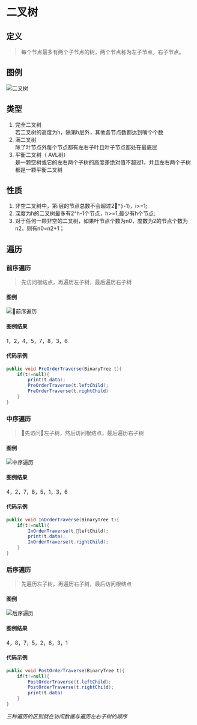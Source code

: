 # 二叉树
## 定义
>每个节点最多有两个子节点的树，两个节点称为左子节点，右子节点。
## 图例
![二叉树](../images/binarytree.png)
## 类型
1. 完全二叉树  
若二叉树的高度为h，除第h层外，其他各节点数都达到嘴个个数
2. 满二叉树  
除了叶节点外每个节点都有左右子叶且叶子节点都处在最底层
3. 平衡二叉树（ AVL树）  
是一颗空树或它的左右两个子树的高度差绝对值不超过1，并且左右两个子树都是一颗平衡二叉树
## 性质
1. 非空二叉树中，第i层的节点总数不会超过2^(i-1)，i>=1;
2. 深度为h的二叉树最多有2^h-1个节点，h>=1,最少有h个节点;
3. 对于任何一颗非空的二叉树，如果叶节点个数为n0，度数为2的节点个数为n2，则有n0=n2+1； 
## 遍历
### 前序遍历
>先访问根结点，再遍历左子树，最后遍历右子树
#### 图例
![前序遍历](../images/preorder.png)
#### 图例结果
1，2，4，5，7，8，3，6
#### 代码示例
```java
public void PreOrderTraverse(BinaryTree t){
    if(t!=null){
        print(t.data);
        PreOrderTraverse(t.leftChild);
        PreOrderTraverse(t.rightChild)
    }
}
```
### 中序遍历
>先访问左子树，然后访问根结点，最后遍历右子树
#### 图例
![中序遍历](../images/inorder.png)
#### 图例结果
4，2，7，8，5，1，3，6
#### 代码示例
```java
public void InOrderTraverse(BinaryTree t){
    if(t!=null){
        InOrderTraverse(t.leftChild);
        print(t.data);
        InOrderTraverse(t.rightChild);
    }
}
```
### 后序遍历
>先遍历左子树，再遍历右子树，最后访问根结点
#### 图例
![后序遍历](../images/postorder.png)
#### 图例结果
4，8，7，5，2，6，3，1
#### 代码示例
```java
public void PostOrderTraverse(BinaryTree t){
    if(t!=null){
        PostOrderTraverse(t.leftChild);
        PostOrderTraverse(t.rightChild);
        print(t.data)
    }
}
```
*三种遍历的区别就在访问数据与遍历左右子树的顺序*




